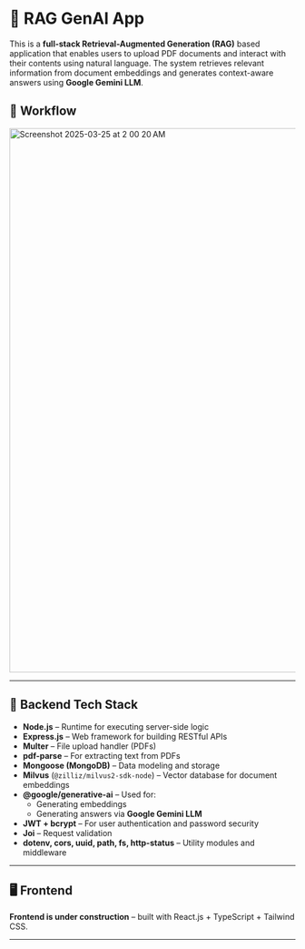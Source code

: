 # 🧠 RAG GenAI App

This is a **full-stack Retrieval-Augmented Generation (RAG)** based application that enables users to upload PDF documents and interact with their contents using natural language. The system retrieves relevant information from document embeddings and generates context-aware answers using **Google Gemini LLM**.

## 🚀 Workflow

<img width="957" alt="Screenshot 2025-03-25 at 2 00 20 AM" src="https://github.com/user-attachments/assets/278d4ee1-115d-4564-8955-19bcca4daee3" />

---

## 🔧 Backend Tech Stack

- **Node.js** – Runtime for executing server-side logic  
- **Express.js** – Web framework for building RESTful APIs  
- **Multer** – File upload handler (PDFs)  
- **pdf-parse** – For extracting text from PDFs  
- **Mongoose (MongoDB)** – Data modeling and storage  
- **Milvus** (`@zilliz/milvus2-sdk-node`) – Vector database for document embeddings  
- **@google/generative-ai** – Used for:
  - Generating embeddings
  - Generating answers via **Google Gemini LLM**
- **JWT + bcrypt** – For user authentication and password security  
- **Joi** – Request validation  
- **dotenv, cors, uuid, path, fs, http-status** – Utility modules and middleware  

---

## 🖥️ Frontend

**Frontend is under construction** – built with React.js + TypeScript + Tailwind CSS.

---
